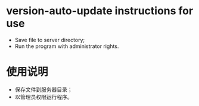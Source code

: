 # version-auto-update instructions for use
* Save file to server directory;
* Run the program with administrator rights.

# 使用说明
* 保存文件到服务器目录；
* 以管理员权限运行程序。